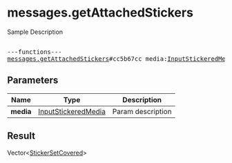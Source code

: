 # messages.getAttachedStickers

Sample Description

<pre>

---functions---
<a href="../method/messages.getAttachedStickers.md">messages.getAttachedStickers</a>#cc5b67cc media:<a href="../type/InputStickeredMedia.md">InputStickeredMedia</a> = Vector&lt;<a href="../type/StickerSetCovered.md">StickerSetCovered</a>&gt;;</pre>
## Parameters

| Name | Type | Description |
|------|:----:|-------------|
| **media** | <a href="../type/InputStickeredMedia.md">InputStickeredMedia</a> | Param description |

## Result

Vector&lt;<a href="../type/StickerSetCovered.md">StickerSetCovered</a>&gt;

